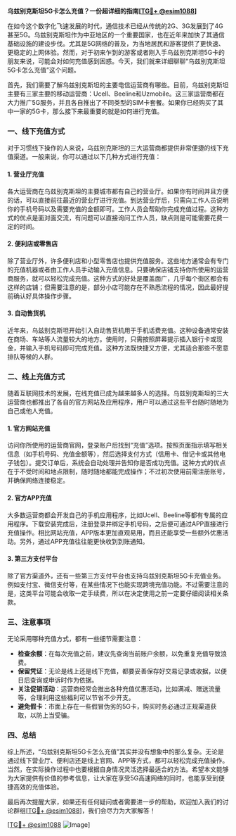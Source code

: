 **乌兹别克斯坦5G卡怎么充值？一份超详细的指南[[TG💪+ @esim1088](https://t.me/s/esim1088)]**

在如今这个数字化飞速发展的时代，通信技术已经从传统的2G、3G发展到了4G甚至5G。乌兹别克斯坦作为中亚地区的一个重要国家，也在近年来加快了其通信基础设施的建设步伐。尤其是5G网络的普及，为当地居民和游客提供了更快速、更稳定的上网体验。然而，对于初来乍到的游客或者刚入手乌兹别克斯坦5G卡的朋友来说，可能会对如何充值感到困惑。今天，我们就来详细聊聊“乌兹别克斯坦5G卡怎么充值”这个问题。

首先，我们需要了解乌兹别克斯坦的主要电信运营商有哪些。目前，乌兹别克斯坦主要有三家主要的移动运营商：Ucell、Beeline和Uzmobile。这三家运营商都在大力推广5G服务，并且各自推出了不同类型的SIM卡套餐。如果你已经购买了其中一家的5G卡，那么接下来最重要的就是如何进行充值。

### 一、线下充值方式

对于习惯线下操作的人来说，乌兹别克斯坦的三大运营商都提供非常便捷的线下充值渠道。一般来说，你可以通过以下几种方式进行充值：

#### 1. **营业厅充值**
各大运营商在乌兹别克斯坦的主要城市都有自己的营业厅。如果你有时间并且方便的话，可以直接前往最近的营业厅进行充值。到达营业厅后，只需向工作人员说明你的手机号码以及需要充值的金额即可。工作人员会帮助你完成充值过程。这种方式的优点是面对面交流，有问题可以直接询问工作人员，缺点则是可能需要花费一定的时间。

#### 2. **便利店或零售店**
除了营业厅外，许多便利店和小型零售店也提供充值服务。这些地方通常会有专门的充值机器或者由工作人员手动输入充值信息。只要确保店铺支持你所使用的运营商服务，就可以轻松完成充值。这种方式的好处是覆盖面广，几乎每个街区都会有这样的店铺；但需要注意的是，部分小店可能存在不熟悉流程的情况，因此最好提前确认好具体操作步骤。

#### 3. **自动售货机**
近年来，乌兹别克斯坦开始引入自动售货机用于手机话费充值。这种设备通常安装在商场、车站等人流量较大的地方。使用时，只需按照屏幕提示插入银行卡或现金，并输入手机号码即可完成充值。这种方法既快捷又方便，尤其适合那些不愿意排队等候的人群。

### 二、线上充值方式

随着互联网技术的发展，在线充值已成为越来越多人的选择。乌兹别克斯坦的三大运营商也都推出了各自的官方网站及应用程序，用户可以通过这些平台随时随地为自己或他人充值。

#### 1. **官方网站充值**
访问你所使用的运营商官网，登录账户后找到“充值”选项。按照页面指示填写相关信息（如手机号码、充值金额等），然后选择支付方式（信用卡、借记卡或其他电子钱包）。提交订单后，系统会自动处理并告知你是否成功充值。这种方式的优点在于不受时间和地点限制，随时随地都能完成操作；不过初次使用前需注册账号，并确保网络连接稳定。

#### 2. **官方APP充值**
大多数运营商都会开发自己的手机应用程序，比如Ucell、Beeline等都有专属的应用程序。下载安装完成后，注册登录并绑定手机号码，之后便可通过APP直接进行充值操作。相比网站充值，APP版本更加直观易用，而且还能享受一些额外优惠活动。另外，通过APP充值往往能更快收到到账通知。

#### 3. **第三方支付平台**
除了官方渠道外，还有一些第三方支付平台也支持乌兹别克斯坦5G卡充值业务。例如支付宝、微信支付等，在某些情况下也能实现跨境充值功能。不过需要注意的是，这类平台可能会收取一定手续费，所以在决定使用之前一定要仔细阅读相关条款。

### 三、注意事项

无论采用哪种充值方式，都有一些细节需要注意：

- **检查余额**：在每次充值之前，建议先查询当前账户余额，以免重复充值导致浪费。
- **保留凭证**：无论是线上还是线下充值，都要妥善保存好交易记录或收据，以便日后查询或申诉时作为依据。
- **关注促销活动**：运营商经常会推出各种充值优惠活动，比如满减、赠送流量等，合理利用这些福利可以节省不少开支。
- **避免假卡**：市面上存在一些假冒伪劣的5G卡，购买时务必通过正规渠道获取，以防上当受骗。

### 四、总结

综上所述，“乌兹别克斯坦5G卡怎么充值”其实并没有想象中的那么复杂。无论是通过线下营业厅、便利店还是线上官网、APP等方式，都可以轻松完成充值操作。当然，在实际操作过程中也要根据自身情况灵活选择最适合的方法。希望本文能够为大家提供有价值的参考信息，让大家在享受5G高速网络的同时，也能享受到便捷高效的充值体验。

最后再次提醒大家，如果还有任何疑问或者需要进一步的帮助，欢迎加入我们的讨论群组[[TG💪+ @esim1088](https://t.me/s/esim1088)]，我们会尽力为大家解答！

[[TG💪+ @esim1088](https://t.me/s/esim1088) ![Image](https://i.postimg.cc/4NQfJmqS/Snipaste-2025-05-13-00-14-12.png)]